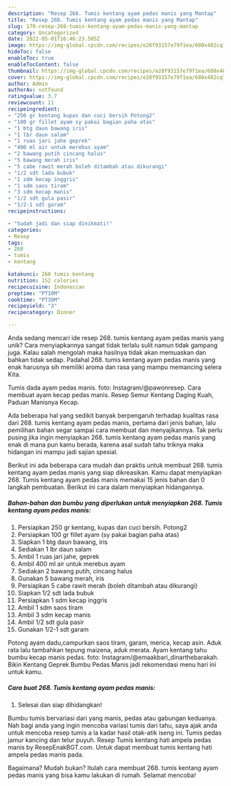 ```yaml
---
description: "Resep 268. Tumis kentang ayam pedas manis yang Mantap"
title: "Resep 268. Tumis kentang ayam pedas manis yang Mantap"
slug: 179-resep-268-tumis-kentang-ayam-pedas-manis-yang-mantap
category: Uncategorized
date: 2022-05-01T16:46:23.505Z
image: https://img-global.cpcdn.com/recipes/e28f93157e79f1ea/680x482cq70/268-tumis-kentang-ayam-pedas-manis-foto-resep-utama.jpg
hideToc: false
enableToc: true
enableTocContent: false
thumbnail: https://img-global.cpcdn.com/recipes/e28f93157e79f1ea/680x482cq70/268-tumis-kentang-ayam-pedas-manis-foto-resep-utama.jpg
cover: https://img-global.cpcdn.com/recipes/e28f93157e79f1ea/680x482cq70/268-tumis-kentang-ayam-pedas-manis-foto-resep-utama.jpg
author: Admin
authorAv: notfound
ratingvalue: 3.7
reviewcount: 11
recipeingredient:
- "250 gr kentang kupas dan cuci bersih Potong2"
- "100 gr fillet ayam sy pakai bagian paha atas"
- "1 btg daun bawang iris"
- "1 lbr daun salam"
- "1 ruas jari jahe geprek"
- "400 ml air untuk merebus ayam"
- "2 bawang putih cincang halus"
- "5 bawang merah iris"
- "5 cabe rawit merah boleh ditambah atau dikurangi"
- "1/2 sdt lada bubuk"
- "1 sdm kecap inggris"
- "1 sdm saos tiram"
- "3 sdm kecap manis"
- "1/2 sdt gula pasir"
- "1/2-1 sdt garam"
recipeinstructions:

- "Sudah jadi dan siap dinikmati!"
categories:
- Resep
tags:
- 268
- tumis
- kentang

katakunci: 268 tumis kentang 
nutrition: 152 calories
recipecuisine: Indonesian
preptime: "PT10M"
cooktime: "PT38M"
recipeyield: "3"
recipecategory: Dinner

---
```





Anda sedang mencari ide resep 268. tumis kentang ayam pedas manis yang unik? Cara menyiapkannya sangat tidak terlalu sulit namun tidak gampang juga. Kalau salah mengolah maka hasilnya tidak akan memuaskan dan bahkan tidak sedap. Padahal 268. tumis kentang ayam pedas manis yang enak harusnya sih memiliki aroma dan rasa yang mampu memancing selera Kita.





Tumis dada ayam pedas manis. foto: Instagram/@pawonresep. Cara membuat ayam kecap pedas manis. Resep Semur Kentang Daging Kuah, Paduan Manisnya Kecap.

Ada beberapa hal yang sedikit banyak berpengaruh terhadap kualitas rasa dari 268. tumis kentang ayam pedas manis, pertama dari jenis bahan, lalu pemilihan bahan segar sampai cara membuat dan menyajikannya. Tak perlu pusing jika ingin menyiapkan 268. tumis kentang ayam pedas manis yang enak di mana pun kamu berada, karena asal sudah tahu triknya maka hidangan ini mampu jadi sajian spesial.






Berikut ini ada beberapa cara mudah dan praktis untuk membuat 268. tumis kentang ayam pedas manis yang siap dikreasikan. Kamu dapat menyiapkan 268. Tumis kentang ayam pedas manis memakai 15 jenis bahan dan 0 langkah pembuatan. Berikut ini cara dalam menyiapkan hidangannya.

<!--inarticleads1-->

##### Bahan-bahan dan bumbu yang diperlukan untuk menyiapkan 268. Tumis kentang ayam pedas manis:

1. Persiapkan 250 gr kentang, kupas dan cuci bersih. Potong2
1. Persiapkan 100 gr fillet ayam (sy pakai bagian paha atas)
1. Siapkan 1 btg daun bawang, iris
1. Sediakan 1 lbr daun salam
1. Ambil 1 ruas jari jahe, geprek
1. Ambil 400 ml air untuk merebus ayam
1. Sediakan 2 bawang putih, cincang halus
1. Gunakan 5 bawang merah, iris
1. Persiapkan 5 cabe rawit merah (boleh ditambah atau dikurangi)
1. Siapkan 1/2 sdt lada bubuk
1. Persiapkan 1 sdm kecap inggris
1. Ambil 1 sdm saos tiram
1. Ambil 3 sdm kecap manis
1. Ambil 1/2 sdt gula pasir
1. Gunakan 1/2-1 sdt garam


Potong ayam dadu,campurkan saos tiram, garam, merica, kecap asin. Aduk rata lalu tambahkan tepung maizena, aduk merata. Ayam kentang tahu bumbu kecap manis pedas. foto: Instagram/@emaakbari_dinarthebarakah. Bikin Kentang Geprek Bumbu Pedas Manis jadi rekomendasi menu hari ini untuk kamu. 

<!--inarticleads2-->

##### Cara buat 268. Tumis kentang ayam pedas manis:


1. Selesai dan siap dihidangkan!

Bumbu tumis bervariasi dari yang manis, pedas atau gabungan keduanya. Nah bagi anda yang ingin mencoba variasi tumis dari tahu, saya ajak anda untuk mencoba resep tumis a la kadar hasil otak-atik iseng ini. Tumis pedas jamur kancing dan telur puyuh. Resep Tumis kentang hati ampela pedas manis by ResepEnakBGT.com. Untuk dapat membuat tumis kentang hati ampela pedas manis pada. 

Bagaimana? Mudah bukan? Itulah cara membuat 268. tumis kentang ayam pedas manis yang bisa kamu lakukan di rumah. Selamat mencoba!
